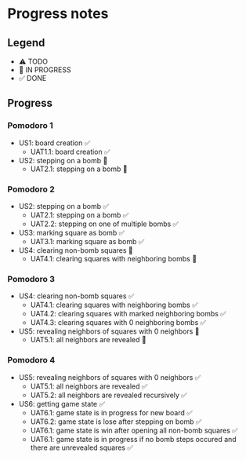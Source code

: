 # Progress notes

## Legend

- ⚠ TODO
- 🚧 IN PROGRESS
- ✅ DONE

## Progress

### Pomodoro 1

- US1: board creation ✅
  - UAT1.1: board creation ✅
- US2: stepping on a bomb 🚧
  - UAT2.1: stepping on a bomb 🚧

### Pomodoro 2

- US2: stepping on a bomb ✅
  - UAT2.1: stepping on a bomb ✅
  - UAT2.2: stepping on one of multiple bombs ✅
- US3: marking square as bomb ✅
  - UAT3.1: marking square as bomb ✅
- US4: clearing non-bomb squares 🚧
  - UAT4.1: clearing squares with neighboring bombs 🚧

### Pomodoro 3

- US4: clearing non-bomb squares ✅
  - UAT4.1: clearing squares with neighboring bombs ✅
  - UAT4.2: clearing squares with marked neighboring bombs ✅
  - UAT4.3: clearing squares with 0 neighboring bombs ✅
- US5: revealing neighbors of squares with 0 neighbors 🚧
  - UAT5.1: all neighbors are revealed 🚧

### Pomodoro 4

- US5: revealing neighbors of squares with 0 neighbors ✅
  - UAT5.1: all neighbors are revealed ✅
  - UAT5.2: all neighbors are revealed recursively ✅
- US6: getting game state ✅
  - UAT6.1: game state is in progress for new board ✅
  - UAT6.2: game state is lose after stepping on bomb ✅
  - UAT6.1: game state is win after opening all non-bomb squares ✅
  - UAT6.1: game state is in progress if no bomb steps occured and there are unrevealed squares ✅
